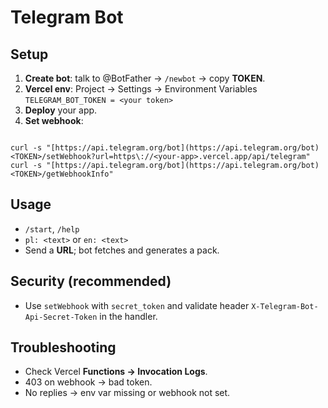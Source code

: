 # Telegram Bot

## Setup
1. **Create bot**: talk to @BotFather → `/newbot` → copy **TOKEN**.
2. **Vercel env**: Project → Settings → Environment Variables  
   `TELEGRAM_BOT_TOKEN = <your token>`
3. **Deploy** your app.
4. **Set webhook**:
```

curl -s "[https://api.telegram.org/bot](https://api.telegram.org/bot)<TOKEN>/setWebhook?url=https\://<your-app>.vercel.app/api/telegram"
curl -s "[https://api.telegram.org/bot](https://api.telegram.org/bot)<TOKEN>/getWebhookInfo"

```

## Usage
- `/start`, `/help`
- `pl: <text>` or `en: <text>`
- Send a **URL**; bot fetches and generates a pack.

## Security (recommended)
- Use `setWebhook` with `secret_token` and validate header `X-Telegram-Bot-Api-Secret-Token` in the handler.

## Troubleshooting
- Check Vercel **Functions → Invocation Logs**.
- 403 on webhook → bad token.  
- No replies → env var missing or webhook not set.